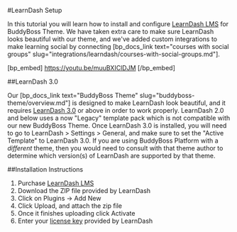 #LearnDash Setup

In this tutorial you will learn how to install and configure [LearnDash LMS](https://learndash.idevaffiliate.com/111.html) for BuddyBoss Theme. We have taken extra care to make sure LearnDash looks beautiful with our theme, and we've added custom integrations to make learning social by connecting [bp_docs_link text="courses with social groups" slug="integrations/learndash/courses-with-social-groups.md"].

[bp_embed] https://youtu.be/muuBXIClDJM [/bp_embed]

##LearnDash 3.0

Our [bp_docs_link text="BuddyBoss Theme" slug="buddyboss-theme/overview.md"] is designed to make LearnDash look beautiful, and it requires [LearnDash 3.0](https://www.learndash.com/best-wordpress-lms-plugin/) or above in order to work properly. LearnDash 2.0 and below uses a now "Legacy" template pack which is not compatible with our new BuddyBoss Theme. Once LearnDash 3.0 is installed, you will need to go to LearnDash > Settings > General, and make sure to set the "Active Template" to LearnDash 3.0. If you are using BuddyBoss Platform with a *different* theme, then you would need to consult with that theme author to determine which version(s) of LearnDash are supported by that theme.

##Installation Instructions

1. Purchase [LearnDash LMS](https://learndash.idevaffiliate.com/111.html)
2. Download the ZIP file provided by LearnDash
3. Click on Plugins -> Add New
4. Click Upload, and attach the zip file
5. Once it finishes uploading click Activate
6. Enter your [license key](https://www.learndash.com/license-renewal/) provided by LearnDash